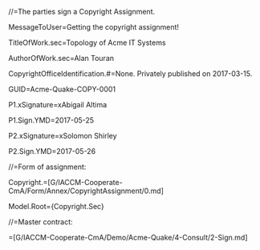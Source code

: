 //=The parties sign a Copyright Assignment.

MessageToUser=Getting the copyright assignment!

TitleOfWork.sec=Topology of Acme IT Systems

AuthorOfWork.sec=Alan Touran

CopyrightOfficeIdentification.#=None.  Privately published on 2017-03-15.

GUID=Acme-Quake-COPY-0001

P1.xSignature=xAbigail Altima

P1.Sign.YMD=2017-05-25

P2.xSignature=xSolomon Shirley

P2.Sign.YMD=2017-05-26

//=Form of assignment:

Copyright.=[G/IACCM-Cooperate-CmA/Form/Annex/CopyrightAssignment/0.md]

Model.Root={Copyright.Sec}

//=Master contract:

=[G/IACCM-Cooperate-CmA/Demo/Acme-Quake/4-Consult/2-Sign.md]
